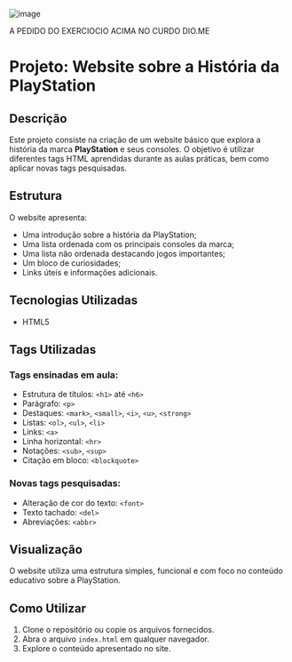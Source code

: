 ![image](https://github.com/user-attachments/assets/b3667fec-43ef-48e7-804d-a6946c4052ba)

A PEDIDO DO EXERCIOCIO ACIMA NO CURDO DIO.ME 

# Projeto: Website sobre a História da PlayStation

## Descrição
Este projeto consiste na criação de um website básico que explora a história da marca **PlayStation** e seus consoles. O objetivo é utilizar diferentes tags HTML aprendidas durante as aulas práticas, bem como aplicar novas tags pesquisadas.

## Estrutura
O website apresenta:
- Uma introdução sobre a história da PlayStation;
- Uma lista ordenada com os principais consoles da marca;
- Uma lista não ordenada destacando jogos importantes;
- Um bloco de curiosidades;
- Links úteis e informações adicionais.

## Tecnologias Utilizadas
- HTML5

## Tags Utilizadas
### Tags ensinadas em aula:
- Estrutura de títulos: `<h1>` até `<h6>`
- Parágrafo: `<p>`
- Destaques: `<mark>`, `<small>`, `<i>`, `<u>`, `<strong>`
- Listas: `<ol>`, `<ul>`, `<li>`
- Links: `<a>`
- Linha horizontal: `<hr>`
- Notações: `<sub>`, `<sup>`
- Citação em bloco: `<blockquote>`

### Novas tags pesquisadas:
- Alteração de cor do texto: `<font>`
- Texto tachado: `<del>`
- Abreviações: `<abbr>`

## Visualização
O website utiliza uma estrutura simples, funcional e com foco no conteúdo educativo sobre a PlayStation.

## Como Utilizar
1. Clone o repositório ou copie os arquivos fornecidos.
2. Abra o arquivo `index.html` em qualquer navegador.
3. Explore o conteúdo apresentado no site.
